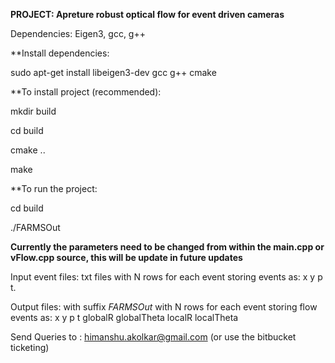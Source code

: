 **PROJECT: Apreture robust optical flow for event driven cameras**

Dependencies: Eigen3, gcc, g++

**Install dependencies:

sudo apt-get install libeigen3-dev gcc g++ cmake


**To install project (recommended):

mkdir build

cd build

cmake ..

make


**To run the project:

cd build

./FARMSOut



**Currently the parameters need to be changed from within the main.cpp or vFlow.cpp source, this will be update in future updates**



Input event files: txt files with N rows for each event storing events as: x y p t.

Output files: with suffix _FARMSOut_ with N rows for each event storing flow events as: x y p t globalR globalTheta localR localTheta


Send Queries to : himanshu.akolkar@gmail.com (or use the bitbucket ticketing)